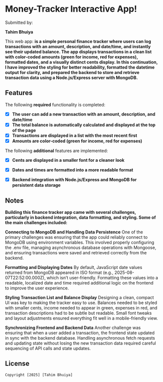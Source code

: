 # Money-Tracker Interactive App! 

Submitted by: 

**Tahim Bhuiya**

This web app: **is a simple personal finance tracker where users can log transactions with an amount, description, and date/time, and instantly see their updated balance. The app displays transactions in a clean list with color-coded amounts (green for income, red for expenses), formatted dates, and a visually distinct cents display. In this continuation, I have improved the styling for better readability, formatted the datetime output for clarity, and prepared the backend to store and retrieve transaction data using a Node.js/Express server with MongoDB.**

## Features

The following **required** functionality is completed:

- [x] **The user can add a new transaction with an amount, description, and date/time**
- [x] **The total balance is automatically calculated and displayed at the top of the page**
- [x] **Transactions are displayed in a list with the most recent first**
- [x] **Amounts are color-coded (green for income, red for expenses)**

The following **additional** features are implemented:

- [x] **Cents are displayed in a smaller font for a cleaner look**
- [x] **Dates and times are formatted into a more readable format**
- [x] **Backend integration with Node.js/Express and MongoDB for persistent data storage**


## Notes

**Building this finance tracker app came with several challenges, particularly in backend integration, data formatting, and styling. Some of the main challenges included:**

**Connecting to MongoDB and Handling Data Persistence**
One of the primary challenges was ensuring that the app could reliably connect to MongoDB using environment variables. This involved properly configuring the .env file, managing asynchronous database operations with Mongoose, and ensuring transactions were saved and retrieved correctly from the backend.

**Formatting and Displaying Dates**
By default, JavaScript date values returned from MongoDB appeared in ISO format (e.g., 2025-08-07T22:52:00.000Z), which isn’t user-friendly. Formatting these values into a readable, localized date and time required additional logic on the frontend to improve the user experience.

**Styling Transaction List and Balance Display**
Designing a clean, compact UI was key to making the tracker easy to use. Balances needed to be styled with smaller cents, income needed to appear in green, expenses in red, and transaction descriptions had to be subtle but readable. Small font tweaks and layout adjustments ensured everything fit well in a mobile-friendly view.

**Synchronizing Frontend and Backend Data**
Another challenge was ensuring that when a user added a transaction, the frontend state updated in sync with the backend database. Handling asynchronous fetch requests and updating state without losing the new transaction data required careful sequencing of API calls and state updates.


## License

    Copyright [2025] [Tahim Bhuiya]